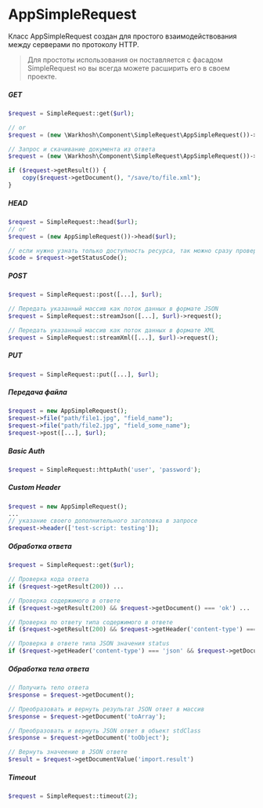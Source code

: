 # AppSimpleRequest

Класс AppSimpleRequest создан для простого взаимодействования между серверами по протоколу HTTP. 

> Для простоты использования он поставляется с фасадом SimpleRequest но вы всегда можете расширить его в своем проекте.

##### GET 
```php
$request = SimpleRequest::get($url);

// or
$request = (new \Warkhosh\Component\SimpleRequest\AppSimpleRequest())->get($url);

// Запрос и скачивание документа из ответа
$request = (new \Warkhosh\Component\SimpleRequest\AppSimpleRequest())->headersInOutput(false)->get($url);

if ($request->getResult()) {
    copy($request->getDocument(), "/save/to/file.xml");
}
```

##### HEAD 
```php
$request = SimpleRequest::head($url);
// or
$request = (new AppSimpleRequest())->head($url);

// если нужно узнать только доступность ресурса, так можно сразу проверить код ответа
$code = $request->getStatusCode();
```

##### POST
```php
$request = SimpleRequest::post([...], $url);

// Передать указанный массив как поток данных в формате JSON
$request = SimpleRequest::streamJson([...], $url)->request();

// Передать указанный массив как поток данных в формате XML
$request = SimpleRequest::streamXml([...], $url)->request();
```

##### PUT
```php
$request = SimpleRequest::put([...], $url);
```

##### Передача файла
```php
$request = new AppSimpleRequest();
$request->file("path/file1.jpg", "field_name");
$request->file("path/file2.jpg", "field_some_name");
$request->post([...], $url);
```

##### Basic Auth
```php
$request = SimpleRequest::httpAuth('user', 'password');
```

##### Custom Header
```php
$request = new AppSimpleRequest();
...
// указание своего дополнительного заголовка в запросе
$request->header(['test-script: testing']);
```

##### Обработка ответа
```php
$request = SimpleRequest::get($url);

// Проверка кода ответа
if ($request->getResult(200)) ...

// Проверка содержимого в ответе
if ($request->getResult(200) && $request->getDocument() === 'ok') ...

// Проверка по ответу типа содержимого в ответе
if ($request->getResult(200) && $request->getHeader('content-type') === 'json') ...

// Проверка в ответе типа JSON значения status
if ($request->getHeader('content-type') === 'json' && $request->getDocumentValue('status') === 'ok') ...
```

##### Обработка тела ответа
```php
// Получить тело ответа
$response = $request->getDocument();

// Преобразовать и вернуть результат JSON ответ в массив
$response = $request->getDocument('toArray');

// Преобразовать и вернуть JSON ответ в объект stdClass
$response = $request->getDocument('toObject');

// Вернуть значеение в JSON ответе
$result = $request->getDocumentValue('import.result')
```

##### Timeout
```php
$request = SimpleRequest::timeout(2);
```